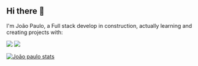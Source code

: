 ## Hi there 👋

I'm João Paulo, a Full stack develop in construction, actually learning and creating projects with:

<img src=" 	https://img.shields.io/badge/HTML-239120?style=for-the-badge&logo=html5&logoColor=white" />
<img src=" 	https://img.shields.io/badge/CSS3-1572B6?style=for-the-badge&logo=css3&logoColor=white" />

[![João paulo stats](https://github-readme-stats.vercel.app/api?username=joaopaulo-adm)](https://github.com/anuraghazra/github-readme-stats)
